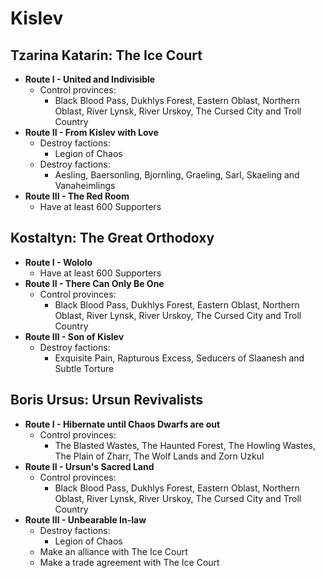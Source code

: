 # Kislev

## Tzarina Katarin: The Ice Court

* **Route I - United and Indivisible**
    * Control provinces:
        * Black Blood Pass, Dukhlys Forest, Eastern Oblast, Northern Oblast, River Lynsk, River Urskoy, The Cursed City 
        and Troll Country
* **Route II - From Kislev with Love**
    * Destroy factions:
        * Legion of Chaos
    * Destroy factions:
        * Aesling, Baersonling, Bjornling, Graeling, Sarl, Skaeling and Vanaheimlings
* **Route III - The Red Room**
    * Have at least 600 Supporters

## Kostaltyn: The Great Orthodoxy

* **Route I - Wololo**
    * Have at least 600 Supporters
* **Route II - There Can Only Be One**
    * Control provinces:
        * Black Blood Pass, Dukhlys Forest, Eastern Oblast, Northern Oblast, River Lynsk, River Urskoy, The Cursed City 
        and Troll Country
* **Route III - Son of Kislev**
    * Destroy factions:
        * Exquisite Pain, Rapturous Excess, Seducers of Slaanesh and Subtle Torture

## Boris Ursus: Ursun Revivalists

* **Route I - Hibernate until Chaos Dwarfs are out**
    * Control provinces:
        * The Blasted Wastes, The Haunted Forest, The Howling Wastes, The Plain of Zharr, The Wolf Lands and Zorn Uzkul
* **Route II - Ursun's Sacred Land**
    * Control provinces:
        * Black Blood Pass, Dukhlys Forest, Eastern Oblast, Northern Oblast, River Lynsk, River Urskoy, The Cursed City and Troll Country
* **Route III - Unbearable In-law**
    * Destroy factions:
        * Legion of Chaos
    * Make an alliance with The Ice Court
    * Make a trade agreement with The Ice Court
